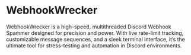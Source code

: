# WebhookWrecker
WebhookWrecker is a high-speed, multithreaded Discord Webhook Spammer designed for precision and power. With live rate-limit tracking, customizable message sequences, and a sleek terminal interface, it’s the ultimate tool for stress-testing and automation in Discord environments.
